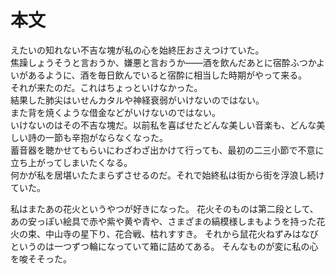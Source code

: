 # 本文
えたいの知れない不吉な塊が私の心を始終圧おさえつけていた。  
焦躁しょうそうと言おうか、嫌悪と言おうか――酒を飲んだあとに宿酔ふつかよいがあるように、酒を毎日飲んでいると宿酔に相当した時期がやって来る。  
それが来たのだ。これはちょっといけなかった。  
結果した肺尖はいせんカタルや神経衰弱がいけないのではない。  
また背を焼くような借金などがいけないのではない。  
いけないのはその不吉な塊だ。以前私を喜ばせたどんな美しい音楽も、どんな美しい詩の一節も辛抱がならなくなった。  
蓄音器を聴かせてもらいにわざわざ出かけて行っても、最初の二三小節で不意に立ち上がってしまいたくなる。  
何かが私を居堪いたたまらずさせるのだ。それで始終私は街から街を浮浪し続けていた。

私はまたあの花火というやつが好きになった。
花火そのものは第二段として、あの安っぽい絵具で赤や紫や黄や青や、さまざまの縞模様しまもようを持った花火の束、中山寺の星下り、花合戦、枯れすすき。
それから鼠花火ねずみはなびというのは一つずつ輪になっていて箱に詰めてある。
そんなものが変に私の心を唆そそった。
